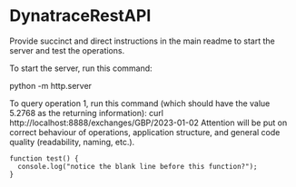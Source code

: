 # DynatraceRestAPI

Provide succinct and direct instructions in the main readme to start the server and test the operations.

To start the server, run this command:

python -m http.server

To query operation 1, run this command (which should have the value 5.2768 as the returning information):
curl http://localhost:8888/exchanges/GBP/2023-01-02
Attention will be put on correct behaviour of operations, application structure, and general code quality (readability, naming, etc.).

```
function test() {
  console.log("notice the blank line before this function?");
}
```
